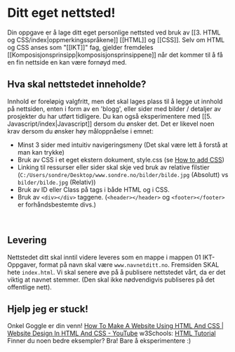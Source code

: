 # Ditt eget nettsted!
Din oppgave er å lage ditt eget personlige nettsted ved bruk av [[3. HTML og CSS/index|oppmerkingsspråkene]] [[HTML]] og [[CSS]].
Selv om HTML og CSS anses som "[[IKT]]" fag, gjelder fremdeles  [[Komposisjonsprinsipp|komposisjonsprinsippene]] når det kommer til å få en fin nettside en kan være fornøyd med.
<br>

## Hva skal nettstedet inneholde?
Innhold er foreløpig valgfritt, men det skal lages plass til å legge ut innhold på nettsiden, enten i form av en 'blogg', eller sider med bilder / detaljer av prosjekter du har utført tidligere. Du kan også eksperimentere med [[5. Javascript/index|Javascript]] dersom du ønsker det. Det er likevel noen krav dersom du ønsker høy måloppnåelse i emnet:
- Minst 3 sider med intuitiv navigeringsmeny (Det skal være lett å forstå at man kan trykke)
- Bruk av CSS i et eget ekstern dokument, style.css (se [How to add CSS](https://www.w3schools.com/css/css_howto.asp))
- Linking til ressurser eller sider skal skje ved bruk av relative filstier (`C:/Users/sondre/Desktop/www.sondre.no/bilder/bilde.jpg` (Absolutt) vs `bilder/bilde.jpg` (Relativ))
- Bruk av ID eller Class på tags i både HTML og i CSS.
- Bruk av `<div></div>` taggene. (`<header></header>` og `<footer></footer>` er forhåndsbestemte divs.) 
<br>

## Levering
Nettstedet ditt skal inntil videre leveres som en mappe i mappen 01 IKT-Oppgaver, format på navn skal være `www.navnetditt.no`. Fremsiden SKAL hete `index.html`. Vi skal senere øve på å publisere nettstedet vårt, da er det viktig at navnet stemmer. (Den skal ikke nødvendigvis publiseres på det offentlige nett).
<br>

## Hjelp jeg er stuck!
Onkel Goggle er din venn!
[How To Make A Website Using HTML And CSS | Website Design In HTML And CSS - YouTube](https://www.youtube.com/watch?v=-2LtZRi6Q0s)
w3Schools: [HTML Tutorial](https://www.w3schools.com/html/)
Finner du noen bedre eksempler? Bra! Bare å eksperimentere :)